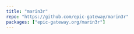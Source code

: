```yaml
---
title: "marin3r"
repo: "https://github.com/epic-gateway/marin3r"
packages: ["epic-gateway.org/marin3r"]
---
```

